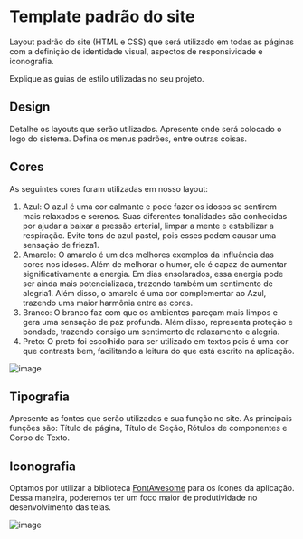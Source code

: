 # Template padrão do site

Layout padrão do site (HTML e CSS) que será utilizado em todas as páginas com a definição de identidade visual, aspectos de responsividade e iconografia.

Explique as guias de estilo utilizadas no seu projeto.

## Design

Detalhe os layouts que serão utilizados. Apresente onde será colocado o logo do sistema. Defina os menus padrões, entre outras coisas.


## Cores

As seguintes cores foram utilizadas em nosso layout:

1. Azul: O azul é uma cor calmante e pode fazer os idosos se sentirem mais relaxados e serenos. Suas diferentes tonalidades são conhecidas por ajudar a baixar a pressão arterial, limpar a mente e estabilizar a respiração. Evite tons de azul pastel, pois esses podem causar uma sensação de frieza1. 
2. Amarelo: O amarelo é um dos melhores exemplos da influência das cores nos idosos. Além de melhorar o humor, ele é capaz de aumentar significativamente a energia. Em dias ensolarados, essa energia pode ser ainda mais potencializada, trazendo também um sentimento de alegria1. Além disso, o amarelo é uma cor complementar ao Azul, trazendo uma maior harmônia entre as cores.
3. Branco: O branco faz com que os ambientes pareçam mais limpos e gera uma sensação de paz profunda. Além disso, representa proteção e bondade, trazendo consigo um sentimento de relaxamento e alegria.
4. Preto: O preto foi escolhido para ser utilizado em textos pois é uma cor que contrasta bem, facilitando a leitura do que está escrito na aplicação.

![image](https://github.com/ICEI-PUC-Minas-PMV-SI/pmv-si-2024-1-pe1-t2-infosocial/assets/8672242/69031f13-0812-45c8-ae5f-cefa33a0e637)



## Tipografia

Apresente as fontes que serão utilizadas e sua função no site. As principais funções são: Título de página, Título de Seção, Rótulos de componentes e Corpo de Texto.


## Iconografia

Optamos por utilizar a biblioteca [FontAwesome](https://fontawesome.com/) para os ícones da aplicação. Dessa maneira, poderemos ter um foco maior de produtividade no desenvolvimento das telas.

![image](https://github.com/ICEI-PUC-Minas-PMV-SI/pmv-si-2024-1-pe1-t2-infosocial/assets/8672242/bbd56a57-21d7-4679-9b0a-6268666dbfa0)

